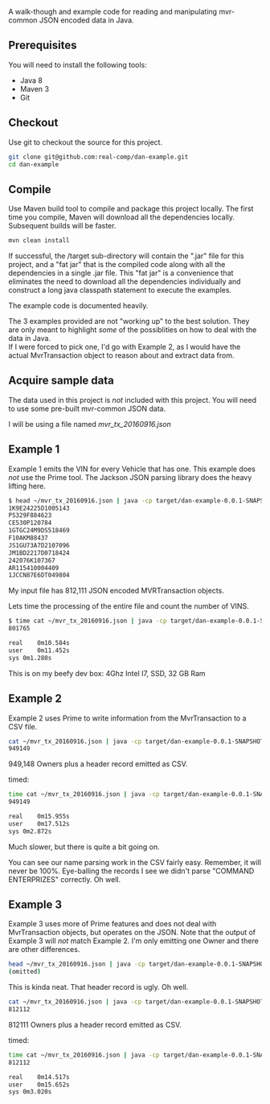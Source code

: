 A walk-though and example code for reading and manipulating mvr-common JSON encoded data in Java.

## Prerequisites

You will need to install the following tools:

* Java 8
* Maven 3
* Git

## Checkout
Use git to checkout the source for this project.

```bash
git clone git@github.com:real-comp/dan-example.git
cd dan-example
```

## Compile
Use Maven build tool to compile and package this project locally.  The first time you compile, Maven
will download all the dependencies locally.  Subsequent builds will be faster.

```bash
mvn clean install
```

If successful, the /target sub-directory will contain the ".jar" file for this project, and a "fat jar" that is
 the compiled code along with all the dependencies in a single .jar file.  This "fat jar" is a convenience that
 eliminates the need to download all the dependencies individually and construct a long java classpath statement to
 execute the examples.

The example code is documented heavily.  

The 3 examples provided are not "working up" to the best solution. 
They are only meant to highlight _some_ of the possiblities on how to deal with the data in Java.  
If I were forced to pick one, I'd go with Example 2, as I would have the actual
MvrTransaction object to reason about and extract data from.

## Acquire sample data
The data used in this project is _not_ included with this project.  You will need to use some pre-built mvr-common
JSON data.

I will be using a file named _mvr_tx_20160916.json_


## Example 1

Example 1 emits the VIN for every Vehicle that has one.
This example does _not_ use the Prime tool.  The Jackson JSON parsing library does the heavy lifting here.

```bash
$ head ~/mvr_tx_20160916.json | java -cp target/dan-example-0.0.1-SNAPSHOT-jar-with-dependencies.jar com.realcomp.dan.Example1
1K9E24225D1005143
PS329F884623
CE530P120784
1GTGC24M9DS518469
F10AKM88437
JS1GU73A7D2107096
JM1BD2217D0718424
242076K107367
AR115410004409
1JCCN87E6DT049804

```
My input file has 812,111 JSON encoded MVRTransaction objects.

Lets time the processing of the entire file and count the number of VINS.
```bash
$ time cat ~/mvr_tx_20160916.json | java -cp target/dan-example-0.0.1-SNAPSHOT-jar-with-dependencies.jar com.realcomp.dan.Example1 | wc -l 
801765

real	0m10.584s
user	0m11.452s
sys	0m1.280s
```
This is on my beefy dev box: 4Ghz Intel I7, SSD, 32 GB Ram


## Example 2

Example 2 uses Prime to write information from the MvrTransaction to a CSV file.

```bash
cat ~/mvr_tx_20160916.json | java -cp target/dan-example-0.0.1-SNAPSHOT-jar-with-dependencies.jar com.realcomp.dan.Example2 | wc -l
949149

```
949,148 Owners plus a header record emitted as CSV.

timed:
```bash
time cat ~/mvr_tx_20160916.json | java -cp target/dan-example-0.0.1-SNAPSHOT-jar-with-dependencies.jar com.realcomp.dan.Example2 | wc -l
949149

real	0m15.955s
user	0m17.512s
sys	0m2.872s

```
Much slower, but there is quite a bit going on.

You can see our name parsing work in the CSV fairly easy.  Remember, it will never be 100%.  Eye-balling the records I see we didn't parse "COMMAND ENTERPRIZES"
correctly.  Oh well.


## Example 3

Example 3 uses more of Prime features and does not deal with MvrTransaction objects, but operates on the JSON.
Note that the output of Example 3 will _not_ match Example 2.  I'm only emitting one Owner and there are other 
differences.

```bash
head ~/mvr_tx_20160916.json | java -cp target/dan-example-0.0.1-SNAPSHOT-jar-with-dependencies.jar com.realcomp.dan.Example3
(omitted)

```
This is kinda neat.  That header record is ugly.  Oh well.

```bash
cat ~/mvr_tx_20160916.json | java -cp target/dan-example-0.0.1-SNAPSHOT-jar-with-dependencies.jar com.realcomp.dan.Example3 | wc -l
812112

```
812111 Owners plus a header record emitted as CSV.

timed:
```bash
time cat ~/mvr_tx_20160916.json | java -cp target/dan-example-0.0.1-SNAPSHOT-jar-with-dependencies.jar com.realcomp.dan.Example3 | wc -l
812112

real	0m14.517s
user	0m15.652s
sys	0m3.020s
```

